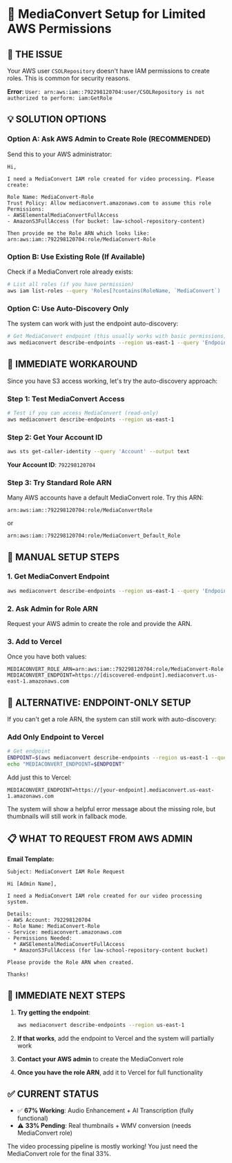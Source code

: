 # 🔧 MediaConvert Setup for Limited AWS Permissions

## 🚨 **THE ISSUE**

Your AWS user `CSOLRepository` doesn't have IAM permissions to create roles. This is common for security reasons.

**Error**: `User: arn:aws:iam::792298120704:user/CSOLRepository is not authorized to perform: iam:GetRole`

## 💡 **SOLUTION OPTIONS**

### **Option A: Ask AWS Admin to Create Role (RECOMMENDED)**

Send this to your AWS administrator:

```
Hi,

I need a MediaConvert IAM role created for video processing. Please create:

Role Name: MediaConvert-Role
Trust Policy: Allow mediaconvert.amazonaws.com to assume this role
Permissions: 
- AWSElementalMediaConvertFullAccess
- AmazonS3FullAccess (for bucket: law-school-repository-content)

Then provide me the Role ARN which looks like:
arn:aws:iam::792298120704:role/MediaConvert-Role
```

### **Option B: Use Existing Role (If Available)**

Check if a MediaConvert role already exists:

```bash
# List all roles (if you have permission)
aws iam list-roles --query 'Roles[?contains(RoleName, `MediaConvert`) || contains(RoleName, `media`) || contains(RoleName, `video`)].{Name:RoleName,Arn:Arn}'
```

### **Option C: Use Auto-Discovery Only**

The system can work with just the endpoint auto-discovery:

```bash
# Get MediaConvert endpoint (this usually works with basic permissions)
aws mediaconvert describe-endpoints --region us-east-1 --query 'Endpoints[0].Url' --output text
```

## 🎯 **IMMEDIATE WORKAROUND**

Since you have S3 access working, let's try the auto-discovery approach:

### **Step 1: Test MediaConvert Access**
```bash
# Test if you can access MediaConvert (read-only)
aws mediaconvert describe-endpoints --region us-east-1
```

### **Step 2: Get Your Account ID**
```bash
aws sts get-caller-identity --query 'Account' --output text
```
**Your Account ID**: `792298120704`

### **Step 3: Try Standard Role ARN**
Many AWS accounts have a default MediaConvert role. Try this ARN:
```
arn:aws:iam::792298120704:role/MediaConvertRole
```
or
```
arn:aws:iam::792298120704:role/MediaConvert_Default_Role
```

## 🔧 **MANUAL SETUP STEPS**

### **1. Get MediaConvert Endpoint**
```bash
aws mediaconvert describe-endpoints --region us-east-1 --query 'Endpoints[0].Url' --output text
```

### **2. Ask Admin for Role ARN**
Request your AWS admin to create the role and provide the ARN.

### **3. Add to Vercel**
Once you have both values:
```
MEDIACONVERT_ROLE_ARN=arn:aws:iam::792298120704:role/MediaConvert-Role
MEDIACONVERT_ENDPOINT=https://[discovered-endpoint].mediaconvert.us-east-1.amazonaws.com
```

## 🚀 **ALTERNATIVE: ENDPOINT-ONLY SETUP**

If you can't get a role ARN, the system can still work with auto-discovery:

### **Add Only Endpoint to Vercel**
```bash
# Get endpoint
ENDPOINT=$(aws mediaconvert describe-endpoints --region us-east-1 --query 'Endpoints[0].Url' --output text)
echo "MEDIACONVERT_ENDPOINT=$ENDPOINT"
```

Add just this to Vercel:
```
MEDIACONVERT_ENDPOINT=https://[your-endpoint].mediaconvert.us-east-1.amazonaws.com
```

The system will show a helpful error message about the missing role, but thumbnails will still work in fallback mode.

## 📋 **WHAT TO REQUEST FROM AWS ADMIN**

**Email Template:**
```
Subject: MediaConvert IAM Role Request

Hi [Admin Name],

I need a MediaConvert IAM role created for our video processing system.

Details:
- AWS Account: 792298120704
- Role Name: MediaConvert-Role
- Service: mediaconvert.amazonaws.com
- Permissions Needed:
  * AWSElementalMediaConvertFullAccess
  * AmazonS3FullAccess (for law-school-repository-content bucket)

Please provide the Role ARN when created.

Thanks!
```

## 🎯 **IMMEDIATE NEXT STEPS**

1. **Try getting the endpoint**:
   ```bash
   aws mediaconvert describe-endpoints --region us-east-1
   ```

2. **If that works**, add the endpoint to Vercel and the system will partially work

3. **Contact your AWS admin** to create the MediaConvert role

4. **Once you have the role ARN**, add it to Vercel for full functionality

## ✅ **CURRENT STATUS**

- ✅ **67% Working**: Audio Enhancement + AI Transcription (fully functional)
- ⚠️ **33% Pending**: Real thumbnails + WMV conversion (needs MediaConvert role)

The video processing pipeline is mostly working! You just need the MediaConvert role for the final 33%.
